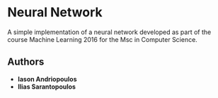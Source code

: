 # Neural Network

A simple implementation of a neural network developed as part of the course Machine Learning 2016 for the Msc in Computer Science.


## Authors

* **Iason Andriopoulos** 
* **Ilias Sarantopoulos** 



